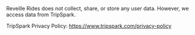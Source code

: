 Reveille Rides does not collect, share, or store any user data. However, we access data from TripSpark. 

TripSpark Privacy Policy: https://www.tripspark.com/privacy-policy